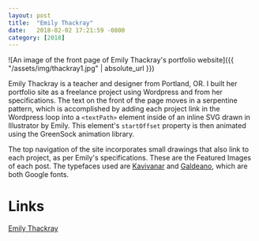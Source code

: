 ```yaml
---
layout: post
title:  "Emily Thackray"
date:   2018-02-02 17:21:59 -0800
category: [2018]
---
```


![An image of the front page of Emily Thackray's portfolio website]({{ "/assets/img/thackray1.jpg" | absolute_url }})

Emily Thackray is a teacher and designer from Portland, OR. I built her portfolio site as a freelance project using Wordpress and from her specifications. The text on the front of the page moves in a serpentine pattern, which is accomplished by adding each project link in the Wordpress loop into a `<textPath>` element inside of an inline SVG drawn in Illustrator by Emily. This element's `startOffset` property is then animated using the GreenSock animation library.

The top navigation of the site incorporates small drawings that also link to each project, as per Emily's specifications. These are the Featured Images of each post. The typefaces used are [Kavivanar](https://fonts.google.com/specimen/Kavivanar/) and [Galdeano](https://fonts.google.com/specimen/Galdeano/), which are both Google fonts.

# Links

[Emily Thackray](https://www.emlouise.xyz/)
